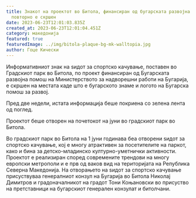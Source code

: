 ```yaml
---
title: Знакот на проектот во Битола, финансиран од бугарската развојна помош,
  повторно е скршен
date: 2023-06-23T12:01:03.835Z
created_at: 2023-06-23T12:01:04.451Z
category: македонија
featured: true
featuredImage: ../img/bitola-plaque-bg-mk-walltopia.jpg
author: Гоце Кически
---
```

Информативниот знак на ѕидот за спортско качување, поставен во Градскиот парк во Битола, по проект финансиран од Бугарската развојна помош на Министерството за надворешни работи на Бугарија, е скршен на местата каде што е бугарското знаме и логото на Бугарска помош за развој.

Пред две недели, истата информација беше покриена со зелена лента од поглед.

Проектот беше отворен на почетокот на јуни во градскиот парк во Битола.

Во градскиот парк во Битола на 1 јуни годинава беа отворени ѕидот за спортско качување, кој е многу атрактивен за посетителите на паркот, како и бина за детско-младинско културно-уметнички активности. Проектот е реализиран според современите трендови на многу европски метрополи и е прв од ваков вид на територијата на Република Северна Македонија. На отворањето на ѕидот за спортско качување присуствуваа генералниот конзул на Бугарија во Битола Николај Димитров и градоначалникот на градот Тони Коњановски во присуство на претставници на бугарскиот генерален конзулат и битолчани.